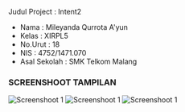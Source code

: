 Judul Project : Intent2

- Nama          : Mileyanda Qurrota A'yun
- Kelas         : XIRPL5
- No.Urut       : 18
- NIS           : 4752/1471.070
- Asal Sekolah  : SMK Telkom Malang

### SCREENSHOOT TAMPILAN
![Screenshoot 1](https://s17.postimg.org/hnezqiv9r/intent2_1.jpg)
![Screenshoot 1](https://s17.postimg.org/hnezqiv9r/intent2_1.jpg)
![Screenshoot 1](https://s18.postimg.org/nxynjypi1/intent2_3.jpg)
